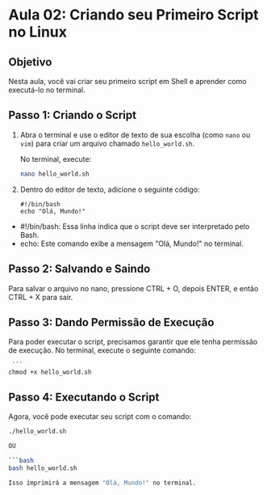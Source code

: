 # Aula 02: Criando seu Primeiro Script no Linux

## Objetivo
Nesta aula, você vai criar seu primeiro script em Shell e aprender como executá-lo no terminal.

## Passo 1: Criando o Script
1. Abra o terminal e use o editor de texto de sua escolha (como `nano` ou `vim`) para criar um arquivo chamado `hello_world.sh`.
   
   No terminal, execute:
   ```bash
   nano hello_world.sh

2. Dentro do editor de texto, adicione o seguinte código:
   ```
   #!/bin/bash
   echo "Olá, Mundo!"

-  #!/bin/bash: Essa linha indica que o script deve ser interpretado pelo Bash.
-  echo: Este comando exibe a mensagem "Olá, Mundo!" no terminal.

## Passo 2: Salvando e Saindo
   Para salvar o arquivo no nano, pressione CTRL + O, depois ENTER, e então CTRL + X para sair.

## Passo 3: Dando Permissão de Execução
   Para poder executar o script, precisamos garantir que ele tenha permissão de execução. No terminal, execute o seguinte comando:
   
     ```
    chmod +x hello_world.sh

## Passo 4: Executando o Script
Agora, você pode executar seu script com o comando:

   ```bash
   ./hello_world.sh

OU

   ```bash
   bash hello_world.sh

Isso imprimirá a mensagem "Olá, Mundo!" no terminal.
